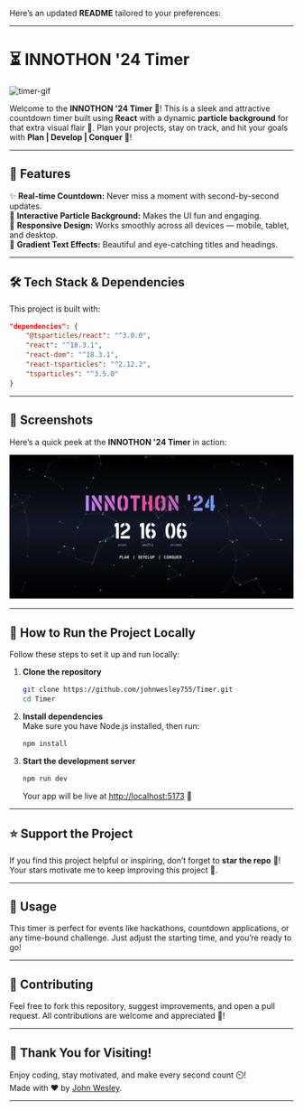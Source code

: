 Here’s an updated **README** tailored to your preferences:  

---

# ⏳ **INNOTHON '24 Timer**  

![timer-gif](https://media.giphy.com/media/jTNG3RF6EwbkpD4LZx/giphy.gif)  

Welcome to the **INNOTHON '24 Timer** 🎉! This is a sleek and attractive countdown timer built using **React** with a dynamic **particle background** for that extra visual flair 🌌. Plan your projects, stay on track, and hit your goals with **Plan | Develop | Conquer** 💪!  

---

## 🚀 **Features**  
✨ **Real-time Countdown:** Never miss a moment with second-by-second updates.  
🌌 **Interactive Particle Background:** Makes the UI fun and engaging.  
📱 **Responsive Design:** Works smoothly across all devices — mobile, tablet, and desktop.  
🎨 **Gradient Text Effects:** Beautiful and eye-catching titles and headings.  

---

## 🛠️ **Tech Stack & Dependencies**  
This project is built with:  

```json
"dependencies": {
    "@tsparticles/react": "^3.0.0",
    "react": "^18.3.1",
    "react-dom": "^18.3.1",
    "react-tsparticles": "^2.12.2",
    "tsparticles": "^3.5.0"
}
```

---

## 📸 **Screenshots**  
Here’s a quick peek at the **INNOTHON '24 Timer** in action:  

![Timer Preview](src/assets/timer-screenshot.png)  

---

## 🔧 **How to Run the Project Locally**  

Follow these steps to set it up and run locally:  

1. **Clone the repository**  
   ```bash
   git clone https://github.com/johnwesley755/Timer.git
   cd Timer
   ```

2. **Install dependencies**  
   Make sure you have Node.js installed, then run:  
   ```bash
   npm install
   ```

3. **Start the development server**  
   ```bash
   npm run dev
   ```  
   Your app will be live at [http://localhost:5173](http://localhost:5173) 🚀  

---

## ⭐ **Support the Project**  
If you find this project helpful or inspiring, don’t forget to **star the repo** 🌟!  
Your stars motivate me to keep improving this project 🙌.  

---

## 🎯 **Usage**  
This timer is perfect for events like hackathons, countdown applications, or any time-bound challenge. Just adjust the starting time, and you’re ready to go!  

---

## 🤝 **Contributing**  
Feel free to fork this repository, suggest improvements, and open a pull request. All contributions are welcome and appreciated 🙌!  

---

## 🎉 **Thank You for Visiting!**  
Enjoy coding, stay motivated, and make every second count ⏲️!  
Made with ❤️ by [John Wesley](https://www.linkedin.com/in/john-wesley-6707ab258/).  

---
